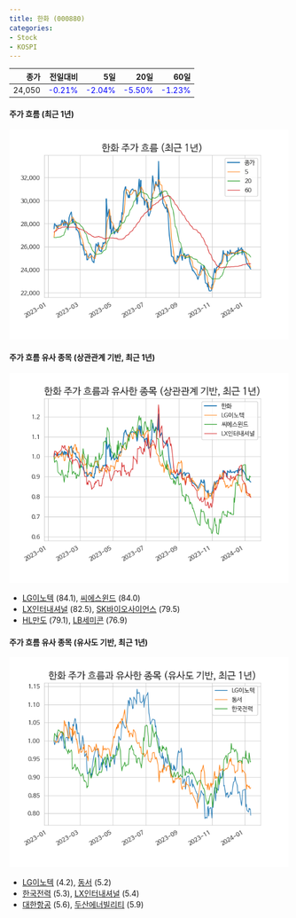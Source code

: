 ```yaml
---
title: 한화 (000880)
categories:
- Stock
- KOSPI
---
```


|종가|전일대비|5일|20일|60일|
|---:|-------:|--:|---:|---:|
|24,050|<span style="color: blue">-0.21%</span>|<span style="color: blue">-2.04%</span>|<span style="color: blue">-5.50%</span>|<span style="color: blue">-1.23%</span>|

<!-- more -->

#### 주가 흐름 (최근 1년)
![000880](/assets/images/stock/000880.png)


#### 주가 흐름 유사 종목 (상관관계 기반, 최근 1년)
![000880](/assets/images/stock/000880_corr.png)
- [LG이노텍](/011070/) (84.1), [씨에스윈드](/112610/) (84.0)
- [LX인터내셔널](/001120/) (82.5), [SK바이오사이언스](/302440/) (79.5)
- [HL만도](/204320/) (79.1), [LB세미콘](/061970/) (76.9)


#### 주가 흐름 유사 종목 (유사도 기반, 최근 1년)
![000880](/assets/images/stock/000880_sim.png)
- [LG이노텍](/011070/) (4.2), [동서](/026960/) (5.2)
- [한국전력](/015760/) (5.3), [LX인터내셔널](/001120/) (5.4)
- [대한항공](/003490/) (5.6), [두산에너빌리티](/034020/) (5.9)